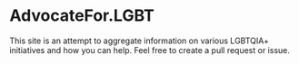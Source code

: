 # AdvocateFor.LGBT

This site is an attempt to aggregate information on various LGBTQIA+ initiatives and how you can help.  Feel free to create a pull request or issue.
